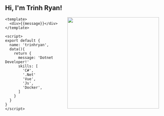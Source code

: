 <h2> Hi, I'm Trinh Ryan!</h2>

<img align='right' src="https://spotify-github-profile.vercel.app/api/view.svg?uid=21vmlrqd72y2jrkhplalmar6q&cover_image=true&theme=default&bar_color=6ce5b6&bar_color_cover=true" width="300">


```vue
<template>
  <div>{{message}}</div>
</template>

<script>
export default {
  name: 'trinhryan',
  data(){
    return {
      message: 'Dotnet Developer!'
      skills: [
        'C#',
      	'.Net'
        'Vue',
        'Js',
      	'Docker',
      ]
    }
  }
}
</script>
```
